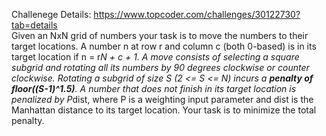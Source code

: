 Challenege Details: https://www.topcoder.com/challenges/30122730?tab=details  
Given an NxN grid of numbers your task is to move the numbers to their target locations. A number n at row r and column c (both 0-based) is in its target location if n = r*N + c + 1. A move consists of selecting a square subgrid and rotating all its numbers by 90 degrees clockwise or counter clockwise. Rotating a subgrid of size S (2 <= S <= N) incurs a **penalty of floor((S-1)^1.5)**. A number that does not finish in its target location is penalized by P*dist, where P is a weighting input parameter and dist is the Manhattan distance to its target location. Your task is to minimize the total penalty.
